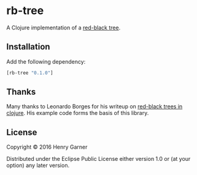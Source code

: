 # rb-tree

A Clojure implementation of a [red-black tree](https://en.wikipedia.org/wiki/Red%E2%80%93black_tree).

## Installation

Add the following dependency:

```clojure
[rb-tree "0.1.0"]
```

## Thanks

Many thanks to Leonardo Borges for his writeup on [red-black trees in clojure](http://www.leonardoborges.com/writings/2013/07/15/purely-functional-data-structures-in-clojure-red-black-trees/). His example code forms the basis of this library.

## License

Copyright © 2016 Henry Garner

Distributed under the Eclipse Public License either version 1.0 or (at
your option) any later version.
